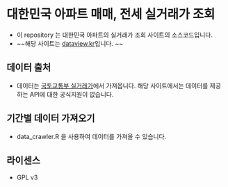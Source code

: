# 대한민국 아파트 매매, 전세 실거래가 조회
* 이 repository 는 대한민국 아파트의 실거래가 조회 사이트의 소스코드입니다.   
* ~~해당 사이트는 [dataview.kr](http://dataview.kr/house_price)입니다. ~~

## 데이터 출처
* 데이터는 [국토교통부 실거래가](http://rt.molit.go.kr/)에서 가져옵니다. 해당 사이트에서는 데이터를 제공하는 API에 대한 공식지원이 없습니다. 

## 기간별 데이터 가져오기 
* data_crawler.R 을 사용하여 데이터를 가져올 수 있습니다.  

## 라이센스
* GPL v3

